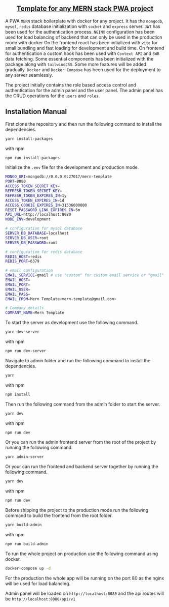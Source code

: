 <!-- PROJECT Title -->
<br />
<h2 align="center"><a href="https://github.com/Sazzad-Anwar/Template">Template for any MERN stack PWA project</a></h2>

A PWA `MERN` stack boilerplate with docker for any project. It has the `mongodb`, `mysql`, `redis` database initialization with `socket` and `express` server. `JWT` has been used for the authentication process. `NGINX` configuration has been used for load balancing of backend that can only be used in the production mode with docker On the frontend react has been initialized with `vite` for small bundling and fast loading for development and build time. On frontend for authentication a custom hook has been used with `Context API` and `SWR` data fetching. Some essential components has been initialized with the package along with `tailwindCSS`. Some more features will be added gradually. `Docker` and `Docker Compose` has been used for the deployment to any server seamlessly.

<!-- PROJECT Description -->

The project initially contains the role based access control and authentication for the admin panel and the user panel. The admin panel has the CRUD operations for the `users` and `roles`.

## Installation Manual

First clone the repository and then run the following command to install the dependencies.

```bash
yarn install-packages
```

with npm

```bash
npm run install-packages
```

Initialize the `.env` file for the development and production mode.

```bash
MONGO_URI=mongodb://0.0.0.0:27017/mern-template
PORT=8080
ACCESS_TOKEN_SECRET_KEY=
REFRESH_TOKEN_SECRET_KEY=
REFRESH_TOKEN_EXPIRES_IN=1y
ACCESS_TOKEN_EXPIRES_IN=1d
ACCESS_COOKIE_EXPIRES_IN=31536000000
RESET_PASSWORD_LINK_EXPIRES_IN=5m
API_URL=http://localhost:8080
NODE_ENV=development

# configuration for mysql database
SERVER_DB_DATABASE=localhost
SERVER_DB_USER=root
SERVER_DB_PASSWORD=root

# configuration for redis database
REDIS_HOST=redis
REDIS_PORT=6379

# email configuration
EMAIL_SERVICE=gmail # use "custom" for custom email service or "gmail" for gmail service
EMAIL_HOST=
EMAIL_PORT=
EMAIL_USER=
EMAIL_PASS=
EMAIL_FROM=Mern Template<mern-template@gmail.com>

# Company details
COMPANY_NAME=Mern Template
```

To start the server as development use the following command.

```bash
yarn dev-server
```

with npm

```bash
npm run dev-server
```

Navigate to admin folder and run the following command to install the dependencies.

```bash
yarn
```

with npm

```bash
npm install
```

Then run the following command from the admin folder to start the server.

```bash
yarn dev
```

with npm

```bash
npm run dev
```

Or you can run the admin frontend server from the root of the project by running the following command.

```bash
yarn admin-server
```

Or your can run the frontend and backend server together by running the following command.

```bash
yarn dev
```

with npm

```bash
npm run dev
```

Before shipping the project to the production mode run the following command to build the frontend from the root folder.

```bash
yarn build-admin
```

with npm

```bash
npm run build-admin
```

To run the whole project on production use the following command using docker.

```bash
docker-compose up -d
```

For the production the whole app will be running on the port 80 as the nginx will be used for load balancing.

Admin panel will be loaded on `http://localhost:8080` and the api routes will be `http://localhost:8080/api/v1`
